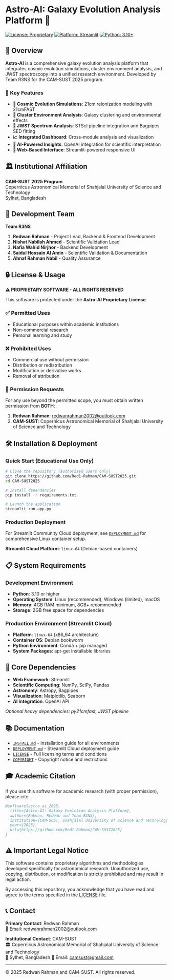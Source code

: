 # Astro-AI: Galaxy Evolution Analysis Platform 🌌

[![License: Proprietary](https://img.shields.io/badge/License-Proprietary-red.svg)](LICENSE)
[![Platform: Streamlit](https://img.shields.io/badge/Platform-Streamlit-FF4B4B.svg)](https://streamlit.io/)
[![Python: 3.10+](https://img.shields.io/badge/Python-3.10+-blue.svg)](https://python.org/)

## 🚀 Overview

**Astro-AI** is a comprehensive galaxy evolution analysis platform that integrates cosmic evolution simulations, cluster environment analysis, and JWST spectroscopy into a unified research environment. Developed by Team R3NS for the CAM-SUST 2025 program.

### 🎯 Key Features

- **🌌 Cosmic Evolution Simulations**: 21cm reionization modeling with 21cmFAST
- **🌟 Cluster Environment Analysis**: Galaxy clustering and environmental effects
- **🔭 JWST Spectrum Analysis**: STScI pipeline integration and Bagpipes SED fitting
- **📈 Integrated Dashboard**: Cross-module analysis and visualization
- **🤖 AI-Powered Insights**: OpenAI integration for scientific interpretation
- **📱 Web-Based Interface**: Streamlit-powered responsive UI

## 🏛️ Institutional Affiliation

**CAM-SUST 2025 Program**  
Copernicus Astronomical Memorial of Shahjalal University of Science and Technology  
Sylhet, Bangladesh

## 👥 Development Team

**Team R3NS**

1. **Redwan Rahman** - Project Lead, Backend & Frontend Development
2. **Nishat Nabilah Ahmed** - Scientific Validation Lead
3. **Nafia Wahid Nirjhor** - Backend Development
4. **Saidul Hossain Al Amin** - Scientific Validation & Documentation
5. **Ahnaf Rahman Nabil** - Quality Assurance

## 🔒 License & Usage

**⚠️ PROPRIETARY SOFTWARE - ALL RIGHTS RESERVED**

This software is protected under the **Astro-AI Proprietary License**.

### ✅ Permitted Uses

- Educational purposes within academic institutions
- Non-commercial research
- Personal learning and study

### ❌ Prohibited Uses

- Commercial use without permission
- Distribution or redistribution
- Modification or derivative works
- Removal of attribution

### 📧 Permission Requests

For any use beyond the permitted scope, you must obtain written permission from **BOTH**:

1. **Redwan Rahman**: redwanrahman2002@outlook.com
2. **CAM-SUST**: Copernicus Astronomical Memorial of Shahjalal University of Science and Technology

## 🛠️ Installation & Deployment

### Quick Start (Educational Use Only)

```bash
# Clone the repository (authorized users only)
git clone https://github.com/Red1-Rahman/CAM-SUST2025.git
cd CAM-SUST2025

# Install dependencies
pip install -r requirements.txt

# Launch the application
streamlit run app.py
```

### Production Deployment

For Streamlit Community Cloud deployment, see [`DEPLOYMENT.md`](DEPLOYMENT.md) for comprehensive Linux container setup.

**Streamlit Cloud Platform**: `linux-64` (Debian-based containers)

## 📋 System Requirements

### Development Environment

- **Python**: 3.10 or higher
- **Operating System**: Linux (recommended), Windows (limited), macOS
- **Memory**: 4GB RAM minimum, 8GB+ recommended
- **Storage**: 2GB free space for dependencies

### Production Environment (Streamlit Cloud)

- **Platform**: `linux-64` (x86_64 architecture)
- **Container OS**: Debian bookworm
- **Python Environment**: Conda + pip managed
- **System Packages**: apt-get installable libraries

## 🔧 Core Dependencies

- **Web Framework**: Streamlit
- **Scientific Computing**: NumPy, SciPy, Pandas
- **Astronomy**: Astropy, Bagpipes
- **Visualization**: Matplotlib, Seaborn
- **AI Integration**: OpenAI API

_Optional heavy dependencies: py21cmfast, JWST pipeline_

## 📚 Documentation

- [`INSTALL.md`](INSTALL.md) - Installation guide for all environments
- [`DEPLOYMENT.md`](DEPLOYMENT.md) - Streamlit Cloud deployment guide
- [`LICENSE`](LICENSE) - Full licensing terms and conditions
- [`COPYRIGHT`](COPYRIGHT) - Copyright notice and restrictions

## 🎓 Academic Citation

If you use this software for academic research (with proper permission), please cite:

```bibtex
@software{astro_ai_2025,
  title={Astro-AI: Galaxy Evolution Analysis Platform},
  author={Rahman, Redwan and Team R3NS},
  institution={CAM-SUST, Shahjalal University of Science and Technology},
  year={2025},
  url={https://github.com/Red1-Rahman/CAM-SUST2025}
}
```

## ⚠️ Important Legal Notice

This software contains proprietary algorithms and methodologies developed specifically for astronomical research. Unauthorized use, copying, distribution, or modification is strictly prohibited and may result in legal action.

By accessing this repository, you acknowledge that you have read and agree to the terms specified in the [LICENSE](LICENSE) file.

## 📞 Contact

**Primary Contact**: Redwan Rahman  
📧 Email: redwanrahman2002@outlook.com

**Institutional Contact**: CAM-SUST  
🏛️ Copernicus Astronomical Memorial of Shahjalal University of Science and Technology  
📍 Sylhet, Bangladesh
📧 Email: camsust@gmail.com

---

© 2025 Redwan Rahman and CAM-SUST. All rights reserved.
